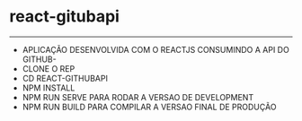 # react-gitubapi

---------------------------------------------------------

- APLICAÇÃO DESENVOLVIDA COM O REACTJS CONSUMINDO A API DO GITHUB-
- CLONE O REP 
- CD REACT-GITHUBAPI
- NPM INSTALL
- NPM RUN SERVE PARA RODAR A VERSAO DE DEVELOPMENT
- NPM RUN BUILD PARA COMPILAR A VERSAO FINAL DE PRODUÇÃO